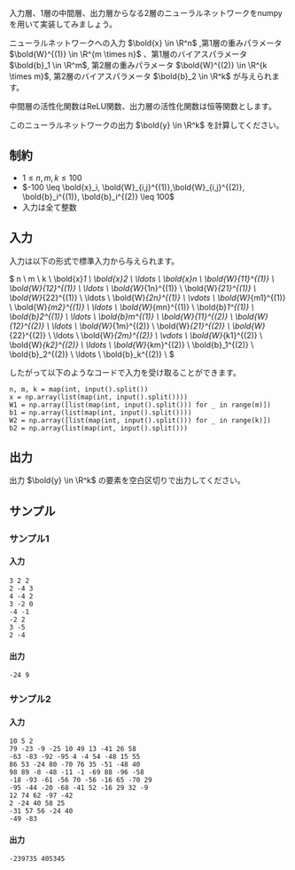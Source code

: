 入力層、1層の中間層、出力層からなる2層のニューラルネットワークをnumpyを用いて実装してみましょう。

ニューラルネットワークへの入力 $\bold{x} \in \R^n$ ,第1層の重みパラメータ $\bold{W}^{(1)} \in \R^{m \times n}$ 、第1層のバイアスパラメータ $\bold{b}_1 \in \R^m$, 第2層の重みパラメータ $\bold{W}^{(2)} \in \R^{k \times m}$, 第2層のバイアスパラメータ $\bold{b}_2 \in \R^k$ が与えられます。

中間層の活性化関数はReLU関数、出力層の活性化関数は恒等関数とします。

このニューラルネットワークの出力 $\bold{y} \in \R^k$ を計算してください。

## 制約
- $1 \leq n, m, k \leq 100$
- $-100 \leq \bold{x}_i, \bold{W}_{i,j}^{(1)},\bold{W}_{i,j}^{(2)}, \bold{b}_i^{(1)}, \bold{b}_i^{(2)} \leq 100$
- 入力は全て整数

## 入力
入力は以下の形式で標準入力から与えられます。

$
n \ m \ k \\
\bold{x}_1 \ \bold{x}_2 \ \ldots \ \bold{x}_n \\
\bold{W}_{11}^{(1)} \ \bold{W}_{12}^{(1)} \ \ldots \ \bold{W}_{1n}^{(1)} \\
\bold{W}_{21}^{(1)} \ \bold{W}_{22}^{(1)} \ \ldots \ \bold{W}_{2n}^{(1)} \\
\vdots \\
\bold{W}_{m1}^{(1)} \ \bold{W}_{m2}^{(1)} \ \ldots \ \bold{W}_{mn}^{(1)} \\
\bold{b}_1^{(1)} \ \bold{b}_2^{(1)} \ \ldots \ \bold{b}_m^{(1)} \\
\bold{W}_{11}^{(2)} \ \bold{W}_{12}^{(2)} \ \ldots \ \bold{W}_{1m}^{(2)} \\
\bold{W}_{21}^{(2)} \ \bold{W}_{22}^{(2)} \ \ldots \ \bold{W}_{2m}^{(2)} \\
\vdots \\
\bold{W}_{k1}^{(2)} \ \bold{W}_{k2}^{(2)} \ \ldots \ \bold{W}_{km}^{(2)} \\
\bold{b}_1^{(2)} \ \bold{b}_2^{(2)} \ \ldots \ \bold{b}_k^{(2)} \\
$

したがって以下のようなコードで入力を受け取ることができます。

```python3
n, m, k = map(int, input().split())
x = np.array(list(map(int, input().split())))
W1 = np.array([list(map(int, input().split())) for _ in range(m)])
b1 = np.array(list(map(int, input().split())))
W2 = np.array([list(map(int, input().split())) for _ in range(k)])
b2 = np.array(list(map(int, input().split()))
```
## 出力
出力 $\bold{y} \in \R^k$ の要素を空白区切りで出力してください。

## サンプル

### サンプル1

#### 入力
```plaintext
3 2 2
2 -4 3
4 -4 2
3 -2 0
-4 -1
-2 2
3 -5
2 -4
```

#### 出力
```plaintext
-24 9
```

### サンプル2

#### 入力
```plaintext
10 5 2
79 -23 -9 -25 10 49 13 -41 26 58
-63 -83 -92 -95 4 -4 54 -48 15 55
86 53 -24 80 -70 76 35 -51 -48 40
98 89 -8 -48 -11 -1 -69 88 -96 -58
-18 -93 -61 -56 70 -56 -16 65 -70 29
-95 -44 -20 -68 -41 52 -16 29 32 -9
12 74 62 -97 -42
2 -24 40 58 25
-31 57 56 -24 40
-49 -83
```

#### 出力
```plaintext
-239735 405345
```